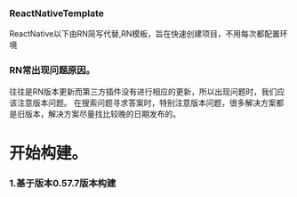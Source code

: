 ### ReactNativeTemplate
ReactNative以下由RN简写代替,RN模板，旨在快速创建项目，不用每次都配置环境
### RN常出现问题原因。
往往是RN版本更新而第三方插件没有进行相应的更新，所以出现问题时，我们应该注意版本问题。
在搜索问题寻求答案时，特别注意版本问题，很多解决方案都是旧版本，解决方案尽量找比较晚的日期发布的。

# 开始构建。
  
### 1.基于版本0.57.7版本构建


